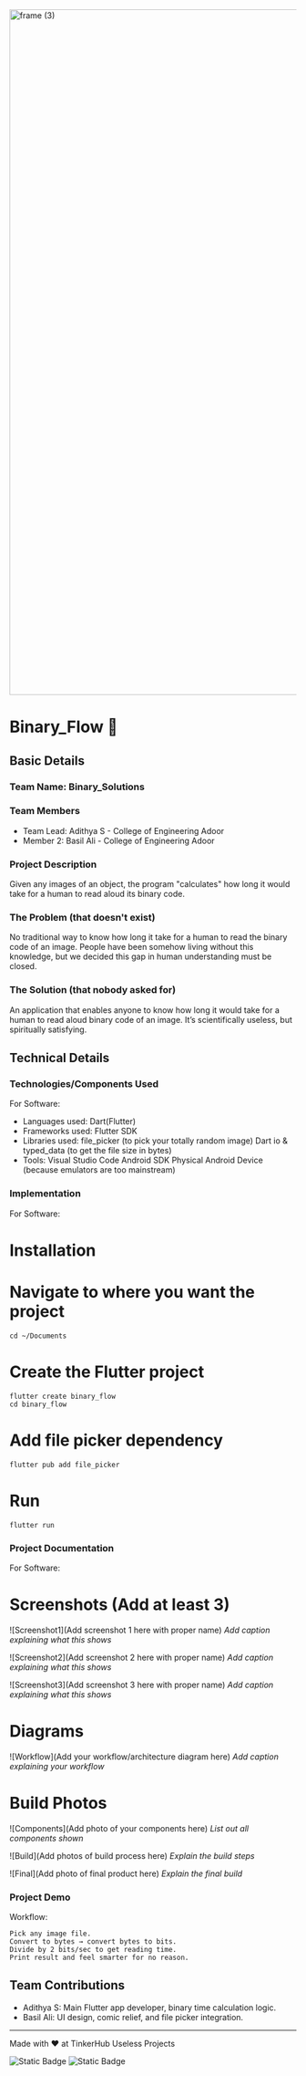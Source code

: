 <img width="3188" height="1202" alt="frame (3)" src="https://github.com/user-attachments/assets/517ad8e9-ad22-457d-9538-a9e62d137cd7" />


# Binary_Flow 🎯


## Basic Details
### Team Name: Binary_Solutions


### Team Members
- Team Lead: Adithya S - College of Engineering Adoor
- Member 2: Basil Ali - College of Engineering Adoor

### Project Description
Given any images of an object, the program "calculates" how long it would take for a human to read aloud its binary code.

### The Problem (that doesn't exist)
No traditional way to know how long it take for a human to read the binary code of an image.
People have been somehow living without this knowledge, but we decided this gap in human understanding must be closed.

### The Solution (that nobody asked for)
An application that enables anyone to know how long it would take for a human to read aloud binary code of an image.
It’s scientifically useless, but spiritually satisfying.

## Technical Details
### Technologies/Components Used
For Software:
- Languages used: Dart(Flutter)
- Frameworks used: Flutter SDK
- Libraries used:
	file_picker (to pick your totally random image)
	Dart io & typed_data (to get the file size in bytes)
- Tools:
	Visual Studio Code
	Android SDK
	Physical Android Device (because emulators are too mainstream)


### Implementation

For Software:
# Installation
# Navigate to where you want the project
	cd ~/Documents

# Create the Flutter project
	flutter create binary_flow
	cd binary_flow

# Add file picker dependency
	flutter pub add file_picker


# Run
	flutter run

### Project Documentation
For Software:

# Screenshots (Add at least 3)
![Screenshot1](Add screenshot 1 here with proper name)
*Add caption explaining what this shows*

![Screenshot2](Add screenshot 2 here with proper name)
*Add caption explaining what this shows*

![Screenshot3](Add screenshot 3 here with proper name)
*Add caption explaining what this shows*

# Diagrams
![Workflow](Add your workflow/architecture diagram here)
*Add caption explaining your workflow*


# Build Photos
![Components](Add photo of your components here)
*List out all components shown*

![Build](Add photos of build process here)
*Explain the build steps*

![Final](Add photo of final product here)
*Explain the final build*

### Project Demo


Workflow:

	Pick any image file.
	Convert to bytes → convert bytes to bits.
	Divide by 2 bits/sec to get reading time.
	Print result and feel smarter for no reason.

## Team Contributions
- Adithya S: Main Flutter app developer, binary time calculation logic.
- Basil Ali: UI design, comic relief, and file picker integration.

---
Made with ❤️ at TinkerHub Useless Projects

![Static Badge](https://img.shields.io/badge/TinkerHub-24?color=%23000000&link=https%3A%2F%2Fwww.tinkerhub.org%2F)
![Static Badge](https://img.shields.io/badge/UselessProjects--25-25?link=https%3A%2F%2Fwww.tinkerhub.org%2Fevents%2FQ2Q1TQKX6Q%2FUseless%2520Projects)
